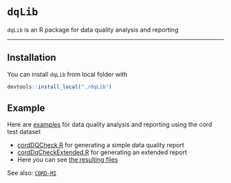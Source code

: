 # `dqLib`

`dqLib` is an R package for data quality analysis and reporting

------------------------------------------------------------------------

## Installation

You can install `dqLib` from local folder with

``` r
devtools::install_local("./dqLib")
```

## Example

Here are [examples](https://github.com/KaisTahar/dqLib/tree/master/examples) for data quality analysis and reporting using the cord test dataset
- [cordDQCheck.R](https://github.com/KaisTahar/dqLib/blob/master/examples/cordDqCheck.R) for generating a simple data quality report
- [cordDqCheckExtended.R](https://github.com/KaisTahar/dqLib/blob/master/examples/cordDqCheckExtended.R) for generating an extended report
- Here you can see [the resulting files](https://github.com/KaisTahar/dqLib/tree/master/examples/Data/Export)


See also: [`CORD-MI`](https://www.medizininformatik-initiative.de/de/CORD)
